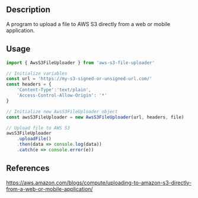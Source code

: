 ## Description

A program to upload a file to AWS S3 directly from a web or mobile application.

## Usage

```javascript
import { AwsS3FileUploader } from 'aws-s3-file-uploader'

// Initialize variables
const url = 'https://my-s3-signed-or-unsigned-url.com/'
const headers = {
    'Content-Type':'text/plain',
    'Access-Control-Allow-Origin': '*'
}

// Initialize new AwsS3FileUploader object
const awsS3FileUploader = new AwsS3FileUploader(url, headers, file)

// Upload file to AWS S3
awsS3FileUploader
    .uploadFile()
    .then(data => console.log(data))
    .catch(e => console.error(e))
```

## References

https://aws.amazon.com/blogs/compute/uploading-to-amazon-s3-directly-from-a-web-or-mobile-application/


